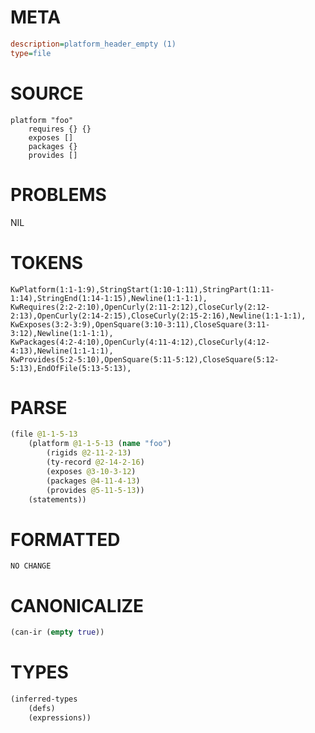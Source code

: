 # META
~~~ini
description=platform_header_empty (1)
type=file
~~~
# SOURCE
~~~roc
platform "foo"
	requires {} {}
	exposes []
	packages {}
	provides []
~~~
# PROBLEMS
NIL
# TOKENS
~~~zig
KwPlatform(1:1-1:9),StringStart(1:10-1:11),StringPart(1:11-1:14),StringEnd(1:14-1:15),Newline(1:1-1:1),
KwRequires(2:2-2:10),OpenCurly(2:11-2:12),CloseCurly(2:12-2:13),OpenCurly(2:14-2:15),CloseCurly(2:15-2:16),Newline(1:1-1:1),
KwExposes(3:2-3:9),OpenSquare(3:10-3:11),CloseSquare(3:11-3:12),Newline(1:1-1:1),
KwPackages(4:2-4:10),OpenCurly(4:11-4:12),CloseCurly(4:12-4:13),Newline(1:1-1:1),
KwProvides(5:2-5:10),OpenSquare(5:11-5:12),CloseSquare(5:12-5:13),EndOfFile(5:13-5:13),
~~~
# PARSE
~~~clojure
(file @1-1-5-13
	(platform @1-1-5-13 (name "foo")
		(rigids @2-11-2-13)
		(ty-record @2-14-2-16)
		(exposes @3-10-3-12)
		(packages @4-11-4-13)
		(provides @5-11-5-13))
	(statements))
~~~
# FORMATTED
~~~roc
NO CHANGE
~~~
# CANONICALIZE
~~~clojure
(can-ir (empty true))
~~~
# TYPES
~~~clojure
(inferred-types
	(defs)
	(expressions))
~~~